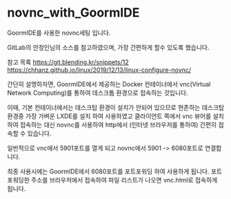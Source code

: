 # novnc_with_GoormIDE
GoormIDE를 사용한 novnc세팅 입니다.

GitLab의 안정인님의 소스를 참고하였으며, 가장 간편하게 할수 있도록 했습니다.

참고 목록
https://git.blending.kr/snippets/12
https://chhanz.github.io/linux/2019/12/13/linux-configure-novnc/ 

간단히 설명하자면,
GoormIDE에서 제공하는 Docker 컨테이너에서
vnc(Virtual Network Computing)를 통하여 데스크톱 환경으로 접속하는 것입니다.

이때, 기본 컨테이너에서는 데스크탑 환경이 설치가 안되어 있으므로 
현존하는 데스크탑 환경중 가장 가벼운 LXDE를 설치 하여 사용하였고
클라이언트 쪽에서 vnc 뷰어를 설치하여 접속하는 대신 
novnc를 사용하여 http에서 (인터넷 브라우저를 통하여) 간편히 접속할 수 있습니다.

일반적으로 
vnc에서 5901포트를 열게 되고
novnc에서 5901 -> 6080포트로 연결합니다.

최종 사용시에는 GoormIDE에서 6080포트를 포트포워딩 하여 사용하게 됩니다.
포트포워딩한 주소를 브라우저에서 접속하여 파일 리스트가 나오면 vnc.html로 접속하게 됩니다.

